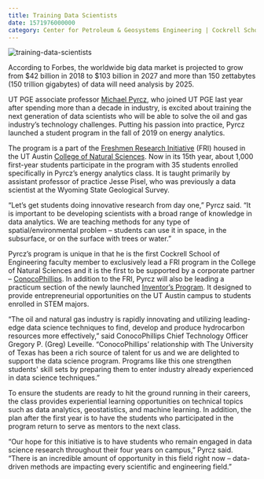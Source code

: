 ```yaml
--- 
title: Training Data Scientists
date: 1571976000000
category: Center for Petroleum & Geosystems Engineering | Cockrell School of Engineering
---
```


![training-data-scientists](http://research.utexas.edu/showcase/assets/js/fileman/Uploads/training-data-scientists.jpg)

According to Forbes, the worldwide big data market is projected to grow from $42 billion in 2018 to $103 billion in 2027 and more than 150 zettabytes (150 trillion gigabytes) of data will need analysis by 2025.

UT PGE associate professor [Michael Pyrcz](https://www.pge.utexas.edu/facultystaff/faculty-directory/pyrcz), who joined UT PGE last year after spending more than a decade in industry, is excited about training the next generation of data scientists who will be able to solve the oil and gas industry’s technology challenges. Putting his passion into practice, Pyrcz launched a student program in the fall of 2019 on energy analytics.

The program is a part of the [Freshmen Research Initiative](https://cns.utexas.edu/fri) (FRI) housed in the UT Austin [College of Natural Sciences](https://cns.utexas.edu/). Now in its 15th year, about 1,000 first-year students participate in the program with 35 students enrolled specifically in Pyrcz’s energy analytics class. It is taught primarily by assistant professor of practice Jesse Pisel, who was previously a data scientist at the Wyoming State Geological Survey.

“Let’s get students doing innovative research from day one,” Pyrcz said. “It is important to be developing scientists with a broad range of knowledge in data analytics. We are teaching methods for any type of spatial/environmental problem – students can use it in space, in the subsurface, or on the surface with trees or water.”

Pyrcz’s program is unique in that he is the first Cockrell School of Engineering faculty member to exclusively lead a FRI program in the College of Natural Sciences and it is the first to be supported by a corporate partner – [ConocoPhillips](http://www.conocophillips.com/). In addition to the FRI, Pyrcz will also be leading a practicum section of the newly launched [Inventor’s Program](https://inventors.cns.utexas.edu/). It designed to provide entrepreneurial opportunities on the UT Austin campus to students enrolled in STEM majors.

“The oil and natural gas industry is rapidly innovating and utilizing leading-edge data science techniques to find, develop and produce hydrocarbon resources more effectively,” said ConocoPhillips Chief Technology Officer Gregory P. (Greg) Leveille. “ConocoPhillips’ relationship with The University of Texas has been a rich source of talent for us and we are delighted to support the data science program. Programs like this one strengthen students' skill sets by preparing them to enter industry already experienced in data science techniques.”

To ensure the students are ready to hit the ground running in their careers, the class provides experiential learning opportunities on technical topics such as data analytics, geostatistics, and machine learning. In addition, the plan after the first year is to have the students who participated in the program return to serve as mentors to the next class.

“Our hope for this initiative is to have students who remain engaged in data science research throughout their four years on campus,” Pyrcz said. “There is an incredible amount of opportunity in this field right now – data-driven methods are impacting every scientific and engineering field.”